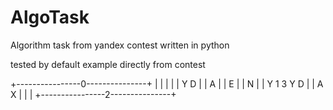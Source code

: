 # AlgoTask
Algorithm task from yandex contest written in python


tested by default example directly from contest
<p>+----------------0---------------+
|                                |
|                                |
|          Y        D            |
|     A                          |
|              E                 |
|           N                    |
|  Y                             1
3        Y    D                  |
|         A              X       |
|                                |
+----------------2---------------+</p>
